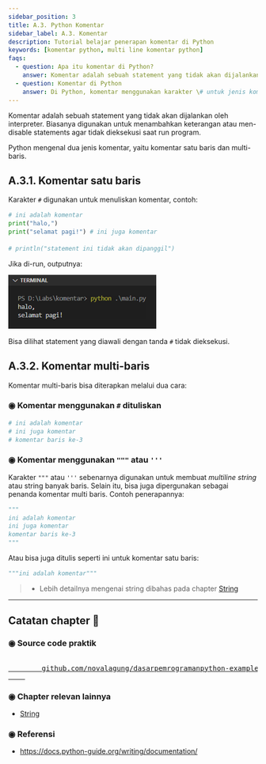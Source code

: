 ```yaml
---
sidebar_position: 3
title: A.3. Python Komentar
sidebar_label: A.3. Komentar
description: Tutorial belajar penerapan komentar di Python
keywords: [komentar python, multi line komentar python]
faqs:
  - question: Apa itu komentar di Python?
    answer: Komentar adalah sebuah statement yang tidak akan dijalankan oleh interpreter. Biasanya digunakan untuk menambahkan keterangan atau men-disable statements agar tidak dieksekusi saat run program.
  - question: Komentar di Python
    answer: Di Python, komentar menggunakan karakter \# untuk jenis komentar 1 baris, dan karakter """ untuk jenis komentar multi baris.
---
```


Komentar adalah sebuah statement yang tidak akan dijalankan oleh interpreter. Biasanya digunakan untuk menambahkan keterangan atau men-disable statements agar tidak dieksekusi saat run program.

Python mengenal dua jenis komentar, yaitu komentar satu baris dan multi-baris.

## A.3.1. Komentar satu baris

Karakter `#` digunakan untuk menuliskan komentar, contoh:

```python
# ini adalah komentar
print("halo,")
print("selamat pagi!") # ini juga komentar

# println("statement ini tidak akan dipanggil")
```

Jika di-run, outputnya:

![komentar di python](img/komentar-1.png)

Bisa dilihat statement yang diawali dengan tanda `#` tidak dieksekusi.

## A.3.2. Komentar multi-baris

Komentar multi-baris bisa diterapkan melalui dua cara:

### ◉ Komentar menggunakan `#` dituliskan

```python
# ini adalah komentar
# ini juga komentar
# komentar baris ke-3
```

### ◉ Komentar menggunakan `"""` atau `'''`

Karakter `"""` atau `'''` sebenarnya digunakan untuk membuat *multiline string* atau string banyak baris. Selain itu, bisa juga dipergunakan sebagai penanda komentar multi baris. Contoh penerapannya:

```python
"""
ini adalah komentar
ini juga komentar
komentar baris ke-3
"""
```

Atau bisa juga ditulis seperti ini untuk komentar satu baris:

```python
"""ini adalah komentar"""
```

> - Lebih detailnya mengenai string dibahas pada chapter [String](/basic/string)

---

<div class="section-footnote">

## Catatan chapter 📑

### ◉ Source code praktik

<pre>
    <a href="https://github.com/novalagung/dasarpemrogramanpython-example/tree/master/komentar">
        github.com/novalagung/dasarpemrogramanpython-example/../komentar
    </a>
</pre>

### ◉ Chapter relevan lainnya

- [String](/basic/string)

### ◉ Referensi

- https://docs.python-guide.org/writing/documentation/

</div>
